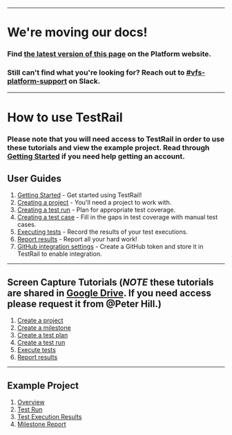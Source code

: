 ----

# We're moving our docs! 
### Find [the latest version of this page](https://depo-platform-documentation.scrollhelp.site/test-release/How-to-use-TestRail.1600684126.html) on the Platform website.

### Still can't find what you're looking for? Reach out to [#vfs-platform-support](https://dsva.slack.com/archives/CBU0KDSB1) on Slack.

----
# How to use TestRail
### Please note that you will need access to TestRail in order to use these tutorials and view the example project.  Read through [Getting Started](getting-started.md) if you need help getting an account.

## User Guides
1. [Getting Started](getting-started.md) - Get started using TestRail!
1. [Creating a project](creating-a-project.md) - You'll need a project to work with.
1. [Creating a test run](creating-a-test-run.md) - Plan for appropriate test coverage.
1. [Creating a test case](creating-a-test-case.md) - Fill in the gaps in test coverage with manual test cases.
1. [Executing tests](executing-tests.md) - Record the results of your test executions.
1. [Report results](report-results.md) - Report all your hard work!
1. [GitHub integration settings](github-integration.md) - Create a GitHub token and store it in TestRail to enable integration.
---
## Screen Capture Tutorials (*NOTE* these tutorials are shared in [Google Drive](https://drive.google.com/drive/folders/1_LGqyaORIttL6Jf98pJhS8fIk3AXT1t1).  If you need access please request it from @Peter Hill.)
1. [Create a project](https://drive.google.com/a/oddball.io/file/d/15CbOeQosL2hX-ZC5KYM0qqpUFlLoBt0O/view?usp=sharing)
1. [Create a milestone](https://drive.google.com/a/oddball.io/file/d/1Aaa0LNamosyviHN8_e9x4xWEk2baKeDF/view?usp=sharing)
1. [Create a test plan](https://drive.google.com/a/oddball.io/file/d/1v5KIR3KJHkypfm7QJje0O7xo6aEtcCaC/view?usp=sharing)
1. [Create a test run](https://drive.google.com/a/oddball.io/file/d/1knw7OwNWbPFfcys9ijr6Ve_bOFuyxBQE/view?usp=sharing)
1. [Execute tests](https://drive.google.com/a/oddball.io/file/d/1O7YUBezrt-XQc48_RuulmVd9IqhXwpEm/view?usp=sharing)
1. [Report results](https://drive.google.com/a/oddball.io/file/d/1N7eA7vOqVyq_PgUKH1jBlF7r3Taco-mF/view?usp=sharing)
---
## Example Project
1. [Overview](https://dsvavsp.testrail.io/index.php?/projects/overview/2)
1. [Test Run](https://dsvavsp.testrail.io/index.php?/runs/view/7&group_by=cases:section_id&group_order=asc)
1. [Test Execution Results](https://dsvavsp.testrail.io/index.php?/tests/view/20/#testChange-11)
1. [Milestone Report](https://dsvavsp.testrail.io/index.php?/reports/view/2)

